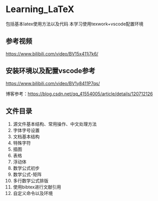 # Learning_LaTeX
包括基本latex使用方法以及代码
本学习使用texwork+vscode配置环境

## 参考视频
https://www.bilibili.com/video/BV15x411j7k6/

## 安装环境以及配置vscode参考
https://www.bilibili.com/video/BV1y8411P7qs/

博客参考：https://blog.csdn.net/qq_41554005/article/details/120712126

## 文件目录
1. 源文件基本结构、常用操作、中文处理方法
2. 字体字号设置
3. 文档基本结构
4. 特殊字符
5. 插图
6. 表格
7. 浮动体
8. 数学公式初步
9. 数学公式-矩阵
10. 多行数学公式排版
11. 使用bibtex进行文献引用
12. 自定义命令以及环境
